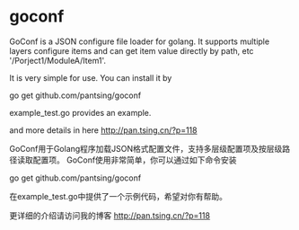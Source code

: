 # goconf
GoConf is a JSON configure file loader for golang.  It supports multiple layers configure items and can get item value directly by path, etc '/Porject1/ModuleA/Item1'.  

It is very simple for use.  You can install it by

go get github.com/pantsing/goconf

example_test.go provides an example. 

and more details in here http://pan.tsing.cn/?p=118

GoConf用于Golang程序加载JSON格式配置文件，支持多层级配置项及按层级路径读取配置项。
GoConf使用非常简单，你可以通过如下命令安装

go get github.com/pantsing/goconf

在example_test.go中提供了一个示例代码，希望对你有帮助。

更详细的介绍请访问我的博客 http://pan.tsing.cn/?p=118
